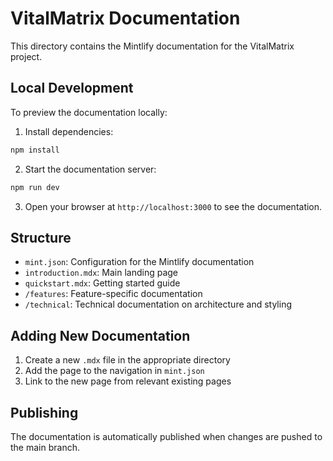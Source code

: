 # VitalMatrix Documentation

This directory contains the Mintlify documentation for the VitalMatrix project.

## Local Development

To preview the documentation locally:

1. Install dependencies:
```bash
npm install
```

2. Start the documentation server:
```bash
npm run dev
```

3. Open your browser at `http://localhost:3000` to see the documentation.

## Structure

- `mint.json`: Configuration for the Mintlify documentation
- `introduction.mdx`: Main landing page
- `quickstart.mdx`: Getting started guide
- `/features`: Feature-specific documentation
- `/technical`: Technical documentation on architecture and styling

## Adding New Documentation

1. Create a new `.mdx` file in the appropriate directory
2. Add the page to the navigation in `mint.json`
3. Link to the new page from relevant existing pages

## Publishing

The documentation is automatically published when changes are pushed to the main branch.
